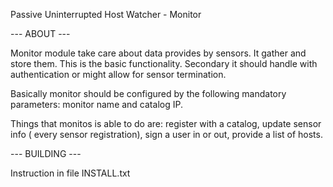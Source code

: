 Passive Uninterrupted Host Watcher - Monitor

--- ABOUT ---

Monitor module take care about data provides by sensors. It gather and store them. This is the basic functionality. Secondary it should handle with authentication or might allow for sensor termination.

Basically monitor should be configured by the following mandatory  parameters: monitor name and catalog IP.

Things that monitos is able to do are: register with a catalog, update sensor info ( every sensor registration), sign a user in or out, provide a list of hosts. 

--- BUILDING ---

Instruction in file INSTALL.txt
